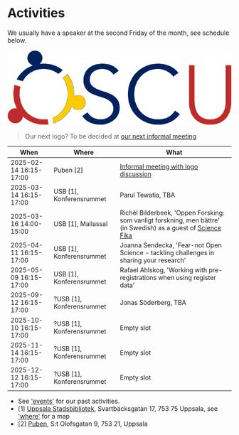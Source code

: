 # Activities

We usually have a speaker at the second Friday of the month,
see schedule below.

![Candidate for OSCU's new logo](20250214_informal_meeting/oscu_logo_swedish_flag_uppsala.png)

> Our next logo? To be decided at [our next informal meeting](20250214_informal_meeting/README.md)

When                      | Where                  |What
--------------------------|------------------------|-----------------------------------------------------------------------------------------------------------------
2025-02-14 16:15-17:00    |Puben [2]               |[Informal meeting with logo discussion](20250214_informal_meeting/README.md)
2025-03-14 16:15-17:00    |USB [1], Konferensrummet|Parul Tewatia, TBA
2025-03-16 14:00-15:00    |USB [1], Mallassal      |Richèl Bilderbeek, 'Oppen Forsking: som vanligt forskning, men bättre' (in Swedish) as a guest of [Science Fika](https://www.sciencefika.se/)
2025-04-11 16:15-17:00    |USB [1], Konferensrummet|Joanna Sendecka, 'Fear-not Open Science - tackling challenges in sharing your research'
2025-05-09 16:15-17:00    |USB [1], Konferensrummet|Rafael Ahlskog, 'Working with pre-registrations when using register data'
2025-09-12 16:15-17:00    |?USB [1], Konferensrummet|Jonas Söderberg, TBA
2025-10-10 16:15-17:00    |?USB [1], Konferensrummet|Empty slot
2025-11-14 16:15-17:00    |?USB [1], Konferensrummet|Empty slot
2025-12-12 16:15-17:00    |?USB [1], Konferensrummet|Empty slot


- See ['events'](events.md) for our past activities.
- [1] [Uppsala Stadsbibliotek](https://bibliotekuppsala.se/web/arena/stadsbiblioteket#/), Svartbäcksgatan 17, 753 75 Uppsala,
  see ['where'](where.md) for a map
- [2] [Puben](https://pubenuppsala.se/), S:t Olofsgatan 9, 753 21, Uppsala
